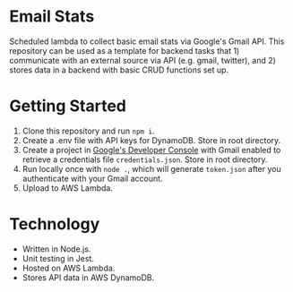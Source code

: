 # Email Stats

Scheduled lambda to collect basic email stats via Google's Gmail API. This repository can be used as a template for backend tasks that 1) communicate with an external source via API (e.g. gmail, twitter), and 2) stores data in a backend with basic CRUD functions set up. 

# Getting Started 

1. Clone this repository and run `npm i`. 
2. Create a .env file with API keys for DynamoDB. Store in root directory.
3. Create a project in [Google's Developer Console](https://console.developers.google.com/) with Gmail enabled to retrieve a credentials file `credentials.json`. Store in root directory. 
4. Run locally once with `node .`, which will generate `token.json` after you authenticate with your Gmail account.
5. Upload to AWS Lambda. 

# Technology 

- Written in Node.js. 
- Unit testing in Jest. 
- Hosted on AWS Lambda.
- Stores API data in AWS DynamoDB. 
